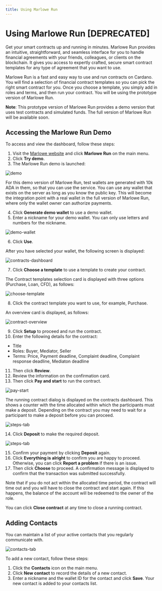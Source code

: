 ```yaml
---
title: Using Marlowe Run
---
```


# Using Marlowe Run [DEPRECATED]

Get your smart contracts up and running in minutes. Marlowe Run provides
an intuitive, straightforward, and seamless interface for you to handle
financial agreements with your friends, colleagues, or clients on the
blockchain. It gives you access to expertly crafted, secure smart
contract templates for any type of agreement that you want to use.

Marlowe Run is a fast and easy way to use and run contracts on Cardano.
You will find a selection of financial contract templates so you can
pick the right smart contract for you. Once you choose a template, you
simply add in roles and terms, and then run your contract. You will be
using the prototype version of Marlowe Run.

**Note**: This prototype version of Marlowe Run provides a demo version
that uses test contracts and simulated funds. The full version of
Marlowe Run will be available soon.

## Accessing the Marlowe Run Demo

To access and view the dashboard, follow these steps:

1.  Visit the [Marlowe website](https://marlowe-finance.io/) and click
    **Marlowe Run** on the main menu.
2.  Click **Try demo**.
3.  The Marlowe Run demo is launched:

![demo](images/demo-launch.png)

For this demo version of Marlowe Run, test wallets are generated with
10k ADA in them, so that you can use the service. You can use any wallet
that exists on the server as long as you know the public key. This will
become the integration point with a real wallet in the full version of
Marlowe Run, where only the wallet owner can authorize payments.

4.  Click **Generate demo wallet** to use a demo wallet.
5.  Enter a nickname for your demo wallet. You can only use letters and
    numbers for the nickname.

![demo-wallet](images/demo-wallet.png)

6.  Click **Use**.

After you have selected your wallet, the following screen is displayed:

![contracts-dashboard](images/contracts-dashboard.png)

7.  Click **Choose a template** to use a template to create your
    contract.

The Contract templates selection card is displayed with three options
(Purchase, Loan, CFD), as follows:

![choose-template](images/choose-template.png)

8.  Click the contract template you want to use, for example, Purchase.

An overview card is displayed, as follows:

![contract-overview](images/contract-overview.png)

9.  Click **Setup** to proceed and run the contract.
10. Enter the following details for the contract:

-   Title
-   Roles: Buyer, Mediator, Seller
-   Terms: Price, Payment deadline, Complaint deadline, Complaint
    response deadline, Mediaton deadline

11. Then click **Review**.
12. Review the information on the confirmation card.
13. Then click **Pay and start** to run the contract.

![pay-start](images/pay-start.png)

The running contract dialog is displayed on the contracts dashboard.
This shows a counter with the time allocated within which the
participants must make a deposit. Depending on the contract you may need
to wait for a participant to make a deposit before you can proceed.

![steps-tab](images/steps-tab.png)

14. Click **Deposit** to make the required deposit.

![steps-tab](images/steps-tab.png)

15. Confirm your payment by clicking **Deposit** again.
16. Click **Everything is alright** to confirm you are happy to proceed.
    Otherwise, you can click **Report a problem** if there is an issue.
17. Then click **Choose** to proceed. A confirmation message is
    displayed to confirm that the transaction was submitted
    successfully.

Note that if you do not act within the allocated time period, the
contract will time out and you will have to close the contract and start
again. If this happens, the balance of the account will be redeemed to
the owner of the role.

You can click **Close contract** at any time to close a running
contract.

## Adding Contacts

You can maintain a list of your active contacts that you regularly
communicate with.

![contacts-tab](images/contacts-tab.png)

To add a new contact, follow these steps:

1.  Click the **Contacts** icon on the main menu.
2.  Click **New contact** to record the details of a new contact.
3.  Enter a nickname and the wallet ID for the contact and click
    **Save**. Your new contact is added to your contacts list.
